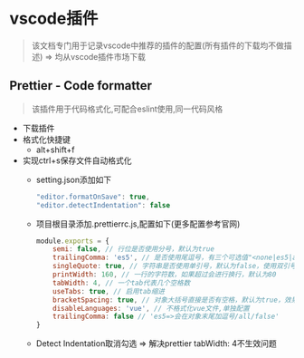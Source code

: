 # vscode插件

> 该文档专门用于记录vscode中推荐的插件的配置\(所有插件的下载均不做描述\) =&gt; 均从vscode插件市场下载

## Prettier - Code formatter

> 该插件用于代码格式化,可配合eslint使用,同一代码风格

* 下载插件
* 格式化快捷键
  * alt+shift+f
* 实现ctrl+s保存文件自动格式化
  * setting.json添加如下

    ```javascript
    "editor.formatOnSave": true,
    "editor.detectIndentation": false
    ```

  * 项目根目录添加.prettierrc.js,配置如下\(更多配置参考官网\)

    ```javascript
    module.exports = {
        semi: false, // 行位是否使用分号，默认为true
        trailingComma: 'es5', // 是否使用尾逗号，有三个可选值"<none|es5|all>"
        singleQuote: true, // 字符串是否使用单引号，默认为false，使用双引号
        printWidth: 160, // 一行的字符数，如果超过会进行换行，默认为80
        tabWidth: 4, // 一个tab代表几个空格数
        useTabs: true, // 启用tab缩进
        bracketSpacing: true, // 对象大括号直接是否有空格，默认为true，效果：{ foo: bar }
        disableLanguages: 'vue', // 不格式化vue文件,单独配置
        trailingComma: false // 'es5=>会在对象末尾加逗号/all/false'
    }
    ```

  * Detect Indentation取消勾选 =&gt; 解决prettier tabWidth: 4不生效问题

